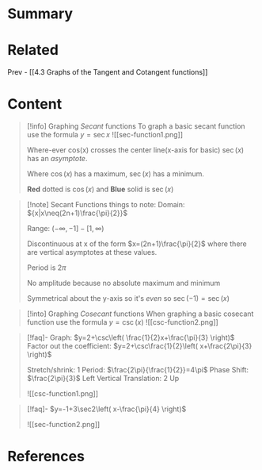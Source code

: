 # Summary
# Related
Prev - [[4.3 Graphs of the Tangent and Cotangent functions]]
# Content

>[!info] Graphing _Secant_ functions
>To graph a basic secant function use the formula $y=\sec x$
>![[sec-function1.png]]
>
>Where-ever cos(x) crosses the center line(x-axis for basic) $\sec(x)$ has an _asymptote_.
>
>Where $\cos(x)$ has a maximum, $\sec(x)$ has a minimum.
>
>__Red__ dotted is $\cos(x)$ and __Blue__ solid is $\sec(x)$

>[!note] Secant Functions things to note:
>Domain: ${x|x\neq(2n+1)\frac{\pi}{2}}$
>
>Range: $(-\infty,-1]-[1,\infty)$
>
>Discontinuous at x of the form $x=(2n+1)\frac{\pi}{2}$ where there are vertical asymptotes at these values.
>
>Period is $2\pi$
>
>No amplitude because no absolute maximum and minimum
>
>Symmetrical about the y-axis so it's _even_ so $\sec(-1)=\sec(x)$

>[!into] Graphing _Cosecant_ functions
>When graphing a basic cosecant function use the formula $y=\csc(x)$
>![[csc-function2.png]]
>

>[!faq]- Graph: $y=2+\csc\left( \frac{1}{2}x+\frac{\pi}{3} \right)$
>Factor out the coefficient: $y=2+\csc\frac{1}{2}\left( x+\frac{2\pi}{3} \right)$
>
>Stretch/shrink: 1
>Period: $\frac{2\pi}{\frac{1}{2}}=4\pi$
>Phase Shift: $\frac{2\pi}{3}$ Left
>Vertical Translation: 2 Up
>
>![[csc-function1.png]]

>[!faq]- $y=-1+3\sec2\left( x-\frac{\pi}{4} \right)$
>
>![[sec-function2.png]]

# References